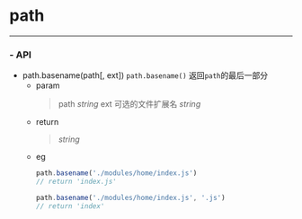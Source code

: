 # path
---
### - API
- path.basename(path[, ext])
`path.basename()` 返回`path`的最后一部分
  - param
    > path *string*
    > ext 可选的文件扩展名 *string*
  - return
    > *string*
  - eg
    ``` js
    path.basename('./modules/home/index.js')
    // return 'index.js'

    path.basename('./modules/home/index.js', '.js')
    // return 'index'
    ```
